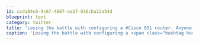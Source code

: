 ```yaml
---
id: ccda84c6-9c67-4867-aab7-936cba12a54d
blueprint: text
category: twitter
title: 'Losing the battle with configuring a #Cisco 851 router. Anyone in the #Kelowna area familiar with these bad-boys?'
caption: 'Losing the battle with configuring a <span class="hashtag hashtag_local">#<a href="http://tweettemp.darylchymko.ca/?tag=cisco">Cisco</a> 851 router. Anyone in the <span class="hashtag hashtag_local">#<a href="http://tweettemp.darylchymko.ca/?tag=kelowna">Kelowna</a> area familiar with these bad-boys?'
---
```

